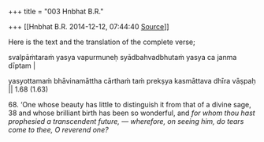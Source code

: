 +++
title = "003 Hnbhat B.R."

+++
[[Hnbhat B.R.	2014-12-12, 07:44:40 [Source](https://groups.google.com/g/samskrita/c/lEt9KuGkQ3w)]]



Here is the text and the translation of the complete verse;

  

svalpāṁtaraṁ yasya vapurmuneḥ syādbahvadbhutaṁ yasya ca janma dīptam \|

yasyottamaṁ bhāvinamāttha cārthaṁ taṁ prekṣya kasmāttava dhīra vāṣpaḥ \|\| 1.68 (1.63)

  

68\. ‘One whose beauty has little to distinguish it from that of a divine sage, 38 and whose brilliant birth has been so wonderful, and *for whom thou hast prophesied a transcendent future, — wherefore, on seeing him, do tears come to thee, O reverend one?*

  

  

